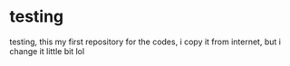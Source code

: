 # testing
testing, this my first repository
for the codes, i copy it from internet, but i change it little bit lol
